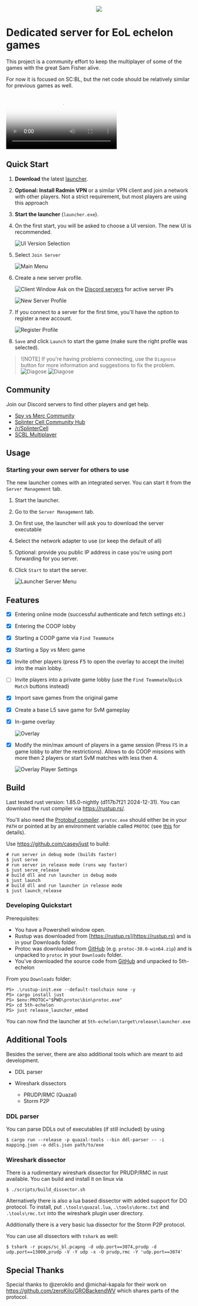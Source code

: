 <p align="center">
    <img src="./docs/logo.png">
</p>

# Dedicated server for EoL echelon games

This project is a community effort to keep the multiplayer of some
of the games with the great Sam Fisher alive.

For now it is focused on SC:BL, but the net code should be relatively
similar for previous games as well.

<video src="./docs/demo.webm" controls poster="./docs/demo_thumb.png"></video>

## Quick Start

1.  **Download** the latest [launcher](https://github.com/unixoide/5th-echelon/releases/latest).
2.  **Optional: Install Radmin VPN** or a similar VPN client and join a network with other players. Not a strict requirement, but most players are using this approach
3.  **Start the launcher** (`launcher.exe`).
4.  On the first start, you will be asked to choose a UI version. The new UI is recommended.

    ![UI Version Selection](./docs/ui_version_selection_startup.png)

5.  Select `Join Server`

    ![Main Menu](./docs/launcher_main_menu_annotated.png)

6.  Create a new server profile.

    ![Client Window](./docs/launcher_client_menu.png)
    Ask on the [Discord servers](#community) for active server IPs

    ![New Server Profile](./docs/add_profile_annotated.png)

7.  If you connect to a server for the first time, you'll have the option to register a new account.

    ![Register Profile](./docs/add_profile_register.png)

8.  `Save` and click `Launch` to start the game (make sure the right profile was selected).

> ![NOTE]
> If you're having problems connecting, use the `Diagnose` button for more information and suggestions to fix the problem.
> ![Diagose](./docs/launcher_diagnose_red.png)
> ![Diagose](./docs/launcher_diagnose_green.png)

## Community

Join our Discord servers to find other players and get help.

- [Spy vs Merc Community](https://discord.com/invite/YgccjKPUNm)
- [Splinter Cell Community Hub](https://discord.com/invite/ubX9D9v)
- [/r/SplinterCell](https://discord.gg/ywdszwF)
- [SCBL Multiplayer](https://discord.gg/uJH5Sv5Zw3)

## Usage

### Starting your own server for others to use

The new launcher comes with an integrated server. You can start it from the `Server Management` tab.

1.  Start the launcher.
2.  Go to the `Server Management` tab.
3.  On first use, the launcher will ask you to download the server executable
4.  Select the network adapter to use (or keep the default of all)
5.  Optional: provide you public IP address in case you're using port forwarding for you server. 
3.  Click `Start` to start the server.

    ![Launcher Server Menu](./docs/launcher_server_menu_started.png)


## Features

- [X] Entering online mode (successful authenticate and fetch settings etc.)
- [X] Entering the COOP lobby
- [X] Starting a COOP game via `Find Teammate`
- [X] Starting a Spy vs Merc game
- [X] Invite other players (press <kbd>F5</kbd> to open the overlay to accept the invite) into the main lobby.
- [ ] Invite players into a private game lobby (use the `Find Teammate`/`Quick Match` buttons instead)
- [X] Import save games from the original game
- [X] Create a base L5 save game for SvM gameplay
- [X] In-game overlay

  ![Overlay](./docs/overlay_msg.png)
- [X] Modify the min/max amount of players in a game session (Press `F5` in a game lobby to alter the restrictions). 
      Allows to do COOP missions with more then 2 players or start SvM matches with less then 4.

  ![Overlay Player Settings](./docs/overlay_player_requirements.png)

## Build

Last tested rust version: 1.85.0-nightly (d117b7f21 2024-12-31). You can download the rust compiler via https://rustup.rs/.

You'll also need the [Protobuf compiler](https://github.com/protocolbuffers/protobuf/releases/latest). `protoc.exe` should either
be in your `PATH` or pointed at by an environment variable called `PROTOC` (see [this](https://docs.rs/prost-build/latest/prost_build/#sourcing-protoc) for details).

Use https://github.com/casey/just to build:

```shell
# run server in debug mode (builds faster)
$ just serve
# run server in release mode (runs way faster)
$ just serve_release
# build dll and run launcher in debug mode
$ just launch
# build dll and run launcher in release mode
$ just launch_release
```

### Developing Quickstart

Prerequisites:

- You have a Powershell window open.
- Rustup was downloaded from [https://rustup.rs](https://rustup.rs) and is in your Downloads folder.
- Protoc was downloaded from [GitHub](https://github.com/protocolbuffers/protobuf/releases/latest) (e.g. `protoc-30.0-win64.zip`) and is unpacked to `protoc` in your `Downloads` folder.
- You've downloaded the source code from [GitHub](https://github.com/unixoide/5th-echelon/releases/latest/) and unpacked to 5th-echelon

From you `Downloads` folder:

```shell
PS> .\rustup-init.exe --default-toolchain none -y
PS> cargo install just
PS> $env:PROTOC="$PWD\protoc\bin\protoc.exe"
PS> cd 5th-echelon
PS> just release_launcher_embed
```

You can now find the launcher at `5th-echelon\target\release\launcher.exe`

## Additional Tools

Besides the server, there are also additional tools which are meant to aid development.

- DDL parser
- Wireshark dissectors

  - PRUDP/RMC (Quazal)
  - Storm P2P

### DDL parser

You can parse DDLs out of executables (if still included) by using

```shell
$ cargo run --release -p quazal-tools --bin ddl-parser -- -i mapping.json -o ddls.json path/to/exe
```

### Wireshark dissector

There is a rudimentary wireshark dissector for PRUDP/RMC in rust available. You can build and install it on linux via

```shell
$ ./scripts/build_dissector.sh
```

Alternatively there is also a lua based dissector with added support for DO protocol. To install, put `.\tools\quazal.lua`, `.\tools\dormc.txt` and `.\tools\rmc.txt` into the wireshark plugin user directory.

Additionally there is a very basic lua dissector for the Storm P2P protocol.

You can use all dissectors with `tshark` as well:

```
$ tshark -r pcaps/sc_bl.pcapng -d udp.port==3074,prudp -d udp.port==13000,prudp -V -Y udp -x -O prudp,rmc -Y 'udp.port==3074'
```

## Special Thanks

Special thanks to @zerokilo and @michal-kapala for their work on https://github.com/zeroKilo/GROBackendWV
which shares parts of the protocol.